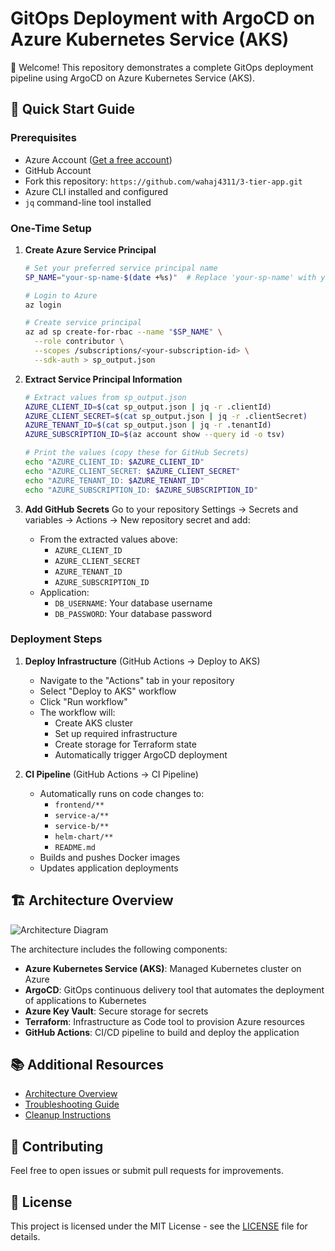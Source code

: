# GitOps Deployment with ArgoCD on Azure Kubernetes Service (AKS)

👋 Welcome! This repository demonstrates a complete GitOps deployment pipeline using ArgoCD on Azure Kubernetes Service (AKS).

## 🚀 Quick Start Guide

### Prerequisites
- Azure Account ([Get a free account](https://azure.microsoft.com/free/))
- GitHub Account
- Fork this repository: `https://github.com/wahaj4311/3-tier-app.git`
- Azure CLI installed and configured
- `jq` command-line tool installed

### One-Time Setup

1. **Create Azure Service Principal**
   ```bash
   # Set your preferred service principal name
   SP_NAME="your-sp-name-$(date +%s)"  # Replace 'your-sp-name' with your preferred name

   # Login to Azure
   az login

   # Create service principal
   az ad sp create-for-rbac --name "$SP_NAME" \
     --role contributor \
     --scopes /subscriptions/<your-subscription-id> \
     --sdk-auth > sp_output.json
   ```

2. **Extract Service Principal Information**
   ```bash
   # Extract values from sp_output.json
   AZURE_CLIENT_ID=$(cat sp_output.json | jq -r .clientId)
   AZURE_CLIENT_SECRET=$(cat sp_output.json | jq -r .clientSecret)
   AZURE_TENANT_ID=$(cat sp_output.json | jq -r .tenantId)
   AZURE_SUBSCRIPTION_ID=$(az account show --query id -o tsv)

   # Print the values (copy these for GitHub Secrets)
   echo "AZURE_CLIENT_ID: $AZURE_CLIENT_ID"
   echo "AZURE_CLIENT_SECRET: $AZURE_CLIENT_SECRET"
   echo "AZURE_TENANT_ID: $AZURE_TENANT_ID"
   echo "AZURE_SUBSCRIPTION_ID: $AZURE_SUBSCRIPTION_ID"
   ```

3. **Add GitHub Secrets**
   Go to your repository Settings → Secrets and variables → Actions → New repository secret and add:
   - From the extracted values above:
     - `AZURE_CLIENT_ID`
     - `AZURE_CLIENT_SECRET`
     - `AZURE_TENANT_ID`
     - `AZURE_SUBSCRIPTION_ID`
   - Application:
     - `DB_USERNAME`: Your database username
     - `DB_PASSWORD`: Your database password

### Deployment Steps

1. **Deploy Infrastructure** (GitHub Actions → Deploy to AKS)
   - Navigate to the "Actions" tab in your repository
   - Select "Deploy to AKS" workflow
   - Click "Run workflow"
   - The workflow will:
     - Create AKS cluster
     - Set up required infrastructure
     - Create storage for Terraform state
     - Automatically trigger ArgoCD deployment

2. **CI Pipeline** (GitHub Actions → CI Pipeline)
   - Automatically runs on code changes to:
     - `frontend/**`
     - `service-a/**`
     - `service-b/**`
     - `helm-chart/**`
     - `README.md`
   - Builds and pushes Docker images
   - Updates application deployments

## 🏗️ Architecture Overview

![Architecture Diagram](architecture.png)

The architecture includes the following components:

- **Azure Kubernetes Service (AKS)**: Managed Kubernetes cluster on Azure
- **ArgoCD**: GitOps continuous delivery tool that automates the deployment of applications to Kubernetes
- **Azure Key Vault**: Secure storage for secrets
- **Terraform**: Infrastructure as Code tool to provision Azure resources
- **GitHub Actions**: CI/CD pipeline to build and deploy the application

## 📚 Additional Resources

- [Architecture Overview](docs/architecture.md)
- [Troubleshooting Guide](docs/troubleshooting.md)
- [Cleanup Instructions](docs/cleanup.md)

## 🤝 Contributing

Feel free to open issues or submit pull requests for improvements.

## 📄 License

This project is licensed under the MIT License - see the [LICENSE](LICENSE) file for details.

